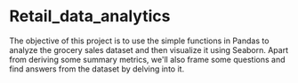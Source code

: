 # Retail_data_analytics
The objective of this project is to use the simple functions in Pandas to analyze the grocery sales dataset and then visualize it using Seaborn. Apart from deriving some summary metrics, we'll also frame some questions and find answers from the dataset by delving into it. 
